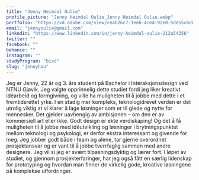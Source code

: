 ```yaml
---
title: "Jenny Heimdal Oulie"
profile_picture: "Jenny Heimdal Oulie_Jenny Heimdal Oulie.webp"
portfolio: "https://xd.adobe.com/view/ce4b26c7-1eeb-4ce4-92e0-5de55c6d8728-9b18/?fullscreen"
email: "jennyoulie@gmail.com"
linkedin: "https://www.linkedin.com/in/jenny-heimdal-oulie-212a54256"
twitter: ""
facebook: ""
behance: ""
instagram: ""
studyProgram: "bixd"
slug: "jennyhou"
---
```


Jeg er Jenny, 22 år og 3. års student på Bachelor i Interaksjonsdesign ved NTNU Gjøvik.
Jeg valgte opprinnelig dette studiet fordi jeg liker kreativt idéarbeid og formgivning, og ville ha muligheten til å jobbe med dette i et fremtidsrettet yrke. 
I en stadig mer kompleks, teknologidrevet verden er det utrolig viktig at vi klarer å lage løsninger som er til glede og nytte for mennesker. Det gjelder uavhengig av ambisjonen – om den er av kommersiell art eller ikke. Godt design er ekte verdiskaping! Og det å få muligheten til å jobbe med idéutvikling og løsninger i brytningspunktet mellom teknologi og psykologi, er derfor ekstra interessant og givende for meg.
Jeg jobber godt både i team og alene, tar gjerne overordnet prosjektansvar og er vant til å jobbe tverrfaglig sammen med andre designere. Jeg vil si jeg er svært tilpasningsdyktig og lærer fort. I løpet av studiet, og gjennom prosjekterfaringer, har jeg også fått en særlig lidenskap for prototyping og hvordan man finner de virkelig gode, kreative løsningene på komplekse utfordringer.
